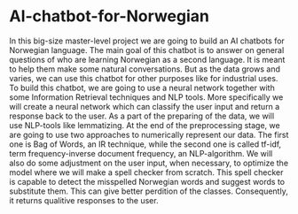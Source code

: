 # AI-chatbot-for-Norwegian

In this big-size master-level project we are going to build an AI chatbots for Norwegian language. The
main goal of this chatbot is to answer on general questions of who are learning Norwegian
as a second language. It is meant to help them make some natural conversations.
But as the data grows and varies, we can use this chatbot for other purposes like for
industrial uses. To build this chatbot, we are going to use a neural network together with
some Information Retrieval techniques and NLP tools. More specifically we will create a
neural network which can classify the user input and return a response back to the user.
As a part of the preparing of the data, we will use NLP-tools like lemmatizing. At the end
of the preprocessing stage, we are going to use two approaches to numerically represent
our data. The first one is Bag of Words, an IR technique, while the second one is called
tf-idf, term frequency-inverse document frequency, an NLP-algorithm. We will also do
some adjustment on the user input, when necessary, to optimize the model where we will
make a spell checker from scratch. This spell checker is capable to detect the misspelled
Norwegian words and suggest words to substitute them. This can give better perdition of
the classes. Consequently, it returns qualitive responses to the user.

